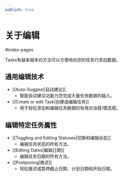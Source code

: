 ```yaml
---
publish: true
---
```


# 关于编辑

<span class="related-pages">#index-pages</span>

Tasks有越来越多的方法可以方便地向您的任务行添加数据。

## 通用编辑技术

- [[Auto-Suggest|自动建议]]
  - 智能自动建议功能为您完成大量任务数据的输入。
- [[Create or edit Task|创建或编辑任务]]
  - 用于轻松添加和编辑任务数据的有用对话框/模态框。

## 编辑特定任务属性

- [[Toggling and Editing Statuses|切换和编辑状态]]
  - 编辑任务状态的所有方法。
- [[Editing Dates|编辑日期]]
  - 编辑任务日期的所有方法。
- [[Postponing|推迟]]
  - 轻松推迟或暂停截止日期、计划日期和开始日期。
